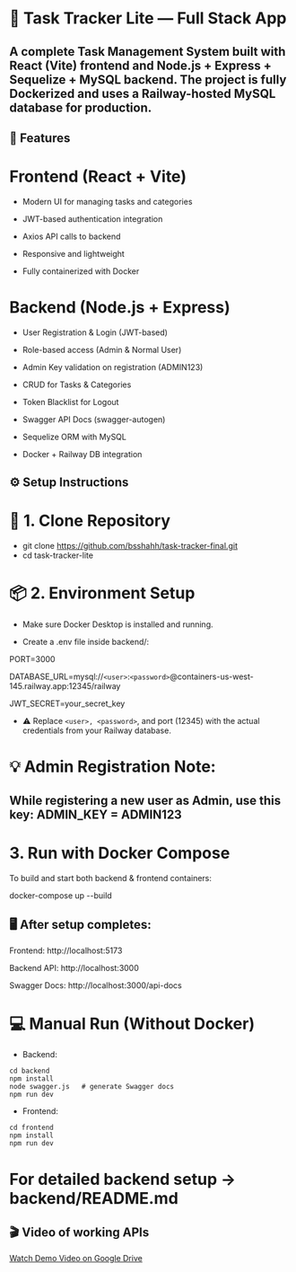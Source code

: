 # 🧩 Task Tracker Lite — Full Stack App

A complete Task Management System built with React (Vite) frontend and Node.js + Express + Sequelize + MySQL backend.
The project is fully Dockerized and uses a Railway-hosted MySQL database for production.
---

## 🚀 Features

# Frontend (React + Vite)

- Modern UI for managing tasks and categories

- JWT-based authentication integration

- Axios API calls to backend

- Responsive and lightweight

- Fully containerized with Docker

# Backend (Node.js + Express)

- User Registration & Login (JWT-based)

- Role-based access (Admin & Normal User)

- Admin Key validation on registration (ADMIN123)

- CRUD for Tasks & Categories

- Token Blacklist for Logout

- Swagger API Docs (swagger-autogen)

- Sequelize ORM with MySQL

- Docker + Railway DB integration

## ⚙️ Setup Instructions
# 🧰 1. Clone Repository
- git clone https://github.com/bsshahh/task-tracker-final.git
- cd task-tracker-lite

# 📦 2. Environment Setup

- Make sure Docker Desktop is installed and running.

- Create a .env file inside backend/:

PORT=3000

DATABASE_URL=mysql://`<user>`:`<password>`@containers-us-west-145.railway.app:12345/railway

JWT_SECRET=your_secret_key

- ⚠️ Replace `<user>, <password>`, and port (12345) with the actual credentials from your Railway database.

# 💡 Admin Registration Note:
While registering a new user as Admin, use this key:
 ADMIN_KEY = ADMIN123
---
# 3. Run with Docker Compose

To build and start both backend & frontend containers:

docker-compose up --build


## 🖥️ After setup completes:

Frontend: http://localhost:5173

Backend API: http://localhost:3000

Swagger Docs: http://localhost:3000/api-docs


# 💻 Manual Run (Without Docker)
- Backend:
```
cd backend
npm install
node swagger.js   # generate Swagger docs
npm run dev

```
- Frontend:
```
cd frontend
npm install
npm run dev

```
# For detailed backend setup → backend/README.md

## 🎬 Video of working APIs 

[Watch Demo Video on Google Drive](https://drive.google.com/file/d/1iG_xowYyrS8gc0m6B8RF439fQhc7uUGv/view)

